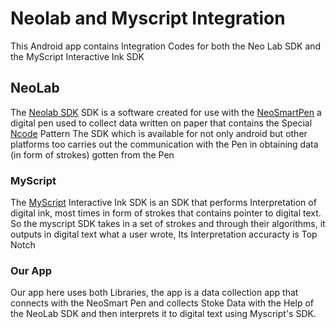# Neolab and Myscript Integration

This Android app contains Integration Codes for both the Neo Lab SDK and the MyScript Interactive Ink SDK


## NeoLab
The [Neolab SDK](https://www.neolab.net) SDK is a software created for use with the [NeoSmartPen](https://www.neosmartpen.com/) a digital pen used to collect data written on paper that contains the Special [Ncode](https://www.neolab.net/en/technology/#ncodetech) Pattern
The SDK which is available for not only android but other platforms too carries out the communication with the Pen in obtaining data (in form of strokes) gotten from the Pen

### MyScript
The [MyScript](https://www.myscript.com/) Interactive Ink SDK is an SDK that performs Interpretation of digital ink, most times in form of strokes that contains pointer to digital text.
So the myscript SDK takes in a set of strokes and through their algorithms, it outputs in digital text what a user wrote, Its Interpretation accuracty is Top Notch

### Our App
Our app here uses both Libraries, the app is a data collection app that connects with the NeoSmart Pen and collects Stoke Data with the Help of the NeoLab SDK and then interprets it to digital text using Myscript's SDK.

